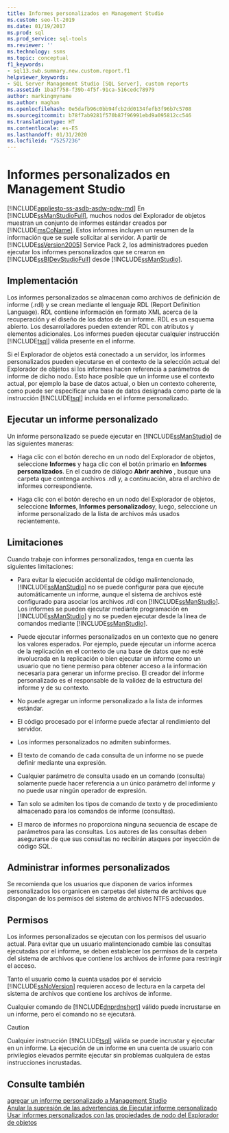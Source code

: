 ```yaml
---
title: Informes personalizados en Management Studio
ms.custom: seo-lt-2019
ms.date: 01/19/2017
ms.prod: sql
ms.prod_service: sql-tools
ms.reviewer: ''
ms.technology: ssms
ms.topic: conceptual
f1_keywords:
- sql13.swb.summary.new.custom.report.f1
helpviewer_keywords:
- SQL Server Management Studio [SQL Server], custom reports
ms.assetid: 1ba3f758-f39b-4f5f-91ca-516cedc78979
author: markingmyname
ms.author: maghan
ms.openlocfilehash: 0e5dafb96c0bb94fcb2dd0134fefb3f96b7c5708
ms.sourcegitcommit: b78f7ab9281f570b87f96991ebd9a095812cc546
ms.translationtype: HT
ms.contentlocale: es-ES
ms.lasthandoff: 01/31/2020
ms.locfileid: "75257236"
---
```

# <a name="custom-reports-in-management-studio"></a>Informes personalizados en Management Studio
[!INCLUDE[appliesto-ss-asdb-asdw-pdw-md](../../includes/appliesto-ss-asdb-asdw-pdw-md.md)]
En [!INCLUDE[ssManStudioFull](../../includes/ssmanstudiofull-md.md)], muchos nodos del Explorador de objetos muestran un conjunto de informes estándar creados por [!INCLUDE[msCoName](../../includes/msconame_md.md)]. Estos informes incluyen un resumen de la información que se suele solicitar al servidor. A partir de [!INCLUDE[ssVersion2005](../../includes/ssversion2005-md.md)] Service Pack 2, los administradores pueden ejecutar los informes personalizados que se crearon en [!INCLUDE[ssBIDevStudioFull](../../includes/ssbidevstudiofull_md.md)] desde [!INCLUDE[ssManStudio](../../includes/ssmanstudio-md.md)].  
  
## <a name="implementation"></a>Implementación  
Los informes personalizados se almacenan como archivos de definición de informe (.rdl) y se crean mediante el lenguaje RDL (Report Definition Language). RDL contiene información en formato XML acerca de la recuperación y el diseño de los datos de un informe. RDL es un esquema abierto. Los desarrolladores pueden extender RDL con atributos y elementos adicionales. Los informes pueden ejecutar cualquier instrucción [!INCLUDE[tsql](../../includes/tsql-md.md)] válida presente en el informe.  
  
Si el Explorador de objetos está conectado a un servidor, los informes personalizados pueden ejecutarse en el contexto de la selección actual del Explorador de objetos si los informes hacen referencia a parámetros de informe de dicho nodo. Esto hace posible que un informe use el contexto actual, por ejemplo la base de datos actual, o bien un contexto coherente, como puede ser especificar una base de datos designada como parte de la instrucción [!INCLUDE[tsql](../../includes/tsql-md.md)] incluida en el informe personalizado.  
  
## <a name="running-a-custom-report"></a>Ejecutar un informe personalizado  
Un informe personalizado se puede ejecutar en [!INCLUDE[ssManStudio](../../includes/ssmanstudio-md.md)] de las siguientes maneras:  
  
-   Haga clic con el botón derecho en un nodo del Explorador de objetos, seleccione **Informes** y haga clic con el botón primario en **Informes personalizados**. En el cuadro de diálogo **Abrir archivo** , busque una carpeta que contenga archivos .rdl y, a continuación, abra el archivo de informes correspondiente.  
  
-   Haga clic con el botón derecho en un nodo del Explorador de objetos, seleccione **Informes**, **Informes personalizados**y, luego, seleccione un informe personalizado de la lista de archivos más usados recientemente.  
  
## <a name="limitations"></a>Limitaciones  
Cuando trabaje con informes personalizados, tenga en cuenta las siguientes limitaciones:  
  
-   Para evitar la ejecución accidental de código malintencionado, [!INCLUDE[ssManStudio](../../includes/ssmanstudio-md.md)] no se puede configurar para que ejecute automáticamente un informe, aunque el sistema de archivos esté configurado para asociar los archivos .rdl con [!INCLUDE[ssManStudio](../../includes/ssmanstudio-md.md)]. Los informes se pueden ejecutar mediante programación en [!INCLUDE[ssManStudio](../../includes/ssmanstudio-md.md)] y no se pueden ejecutar desde la línea de comandos mediante [!INCLUDE[ssManStudio](../../includes/ssmanstudio-md.md)].  
  
-   Puede ejecutar informes personalizados en un contexto que no genere los valores esperados. Por ejemplo, puede ejecutar un informe acerca de la replicación en el contexto de una base de datos que no esté involucrada en la replicación o bien ejecutar un informe como un usuario que no tiene permiso para obtener acceso a la información necesaria para generar un informe preciso. El creador del informe personalizado es el responsable de la validez de la estructura del informe y de su contexto.  
  
-   No puede agregar un informe personalizado a la lista de informes estándar.  
  
-   El código procesado por el informe puede afectar al rendimiento del servidor.  
  
-   Los informes personalizados no admiten subinformes.  
  
-   El texto de comando de cada consulta de un informe no se puede definir mediante una expresión.  
  
-   Cualquier parámetro de consulta usado en un comando (consulta) solamente puede hacer referencia a un único parámetro del informe y no puede usar ningún operador de expresión.  
  
-   Tan solo se admiten los tipos de comando de texto y de procedimiento almacenado para los comandos de informe (consultas).  
  
-   El marco de informes no proporciona ninguna secuencia de escape de parámetros para las consultas. Los autores de las consultas deben asegurarse de que sus consultas no recibirán ataques por inyección de código SQL.  
  
## <a name="managing-custom-reports"></a>Administrar informes personalizados  
Se recomienda que los usuarios que disponen de varios informes personalizados los organicen en carpetas del sistema de archivos que dispongan de los permisos del sistema de archivos NTFS adecuados.  
  
## <a name="permissions"></a>Permisos  
Los informes personalizados se ejecutan con los permisos del usuario actual. Para evitar que un usuario malintencionado cambie las consultas ejecutadas por el informe, se deben establecer los permisos de la carpeta del sistema de archivos que contiene los archivos de informe para restringir el acceso.  
  
Tanto el usuario como la cuenta usados por el servicio [!INCLUDE[ssNoVersion](../../includes/ssnoversion-md.md)] requieren acceso de lectura en la carpeta del sistema de archivos que contiene los archivos de informe.  
  
Cualquier comando de [!INCLUDE[dnprdnshort](../../includes/dnprdnshort_md.md)] válido puede incrustarse en un informe, pero el comando no se ejecutará.  
  
> [!CAUTION]  
> Cualquier instrucción [!INCLUDE[tsql](../../includes/tsql-md.md)] válida se puede incrustar y ejecutar en un informe. La ejecución de un informe en una cuenta de usuario con privilegios elevados permite ejecutar sin problemas cualquiera de estas instrucciones incrustadas.  
  

  
## <a name="see-also"></a>Consulte también  
[agregar un informe personalizado a Management Studio](../../ssms/object/add-a-custom-report-to-management-studio.md)  
[Anular la supresión de las advertencias de Ejecutar informe personalizado](../../ssms/object/unsuppress-run-custom-report-warnings.md)  
[Usar informes personalizados con las propiedades de nodo del Explorador de objetos](../../ssms/object/use-custom-reports-with-object-explorer-node-properties.md)  
  

